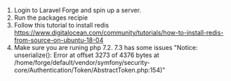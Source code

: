 1. Login to Laravel Forge and spin up a server. 
2. Run the packages recipie
3. Follow this tutorial to install redis https://www.digitalocean.com/community/tutorials/how-to-install-redis-from-source-on-ubuntu-18-04
4. Make sure you are runing php 7.2. 7.3 has some issues "Notice: unserialize(): Error at offset 3273 of 4376 bytes at /home/forge/default/vendor/symfony/security-core/Authentication/Token/AbstractToken.php:154)"